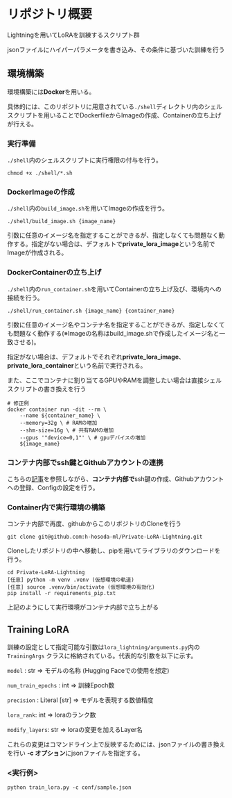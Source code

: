# リポジトリ概要
Lightningを用いてLoRAを訓練するスクリプト群

jsonファイルにハイパーパラメータを書き込み、その条件に基づいた訓練を行う

## 環境構築
環境構築には**Docker**を用いる。

具体的には、このリポジトリに用意されている`./shell`ディレクトリ内のシェルスクリプトを用いることでDockerfileからImageの作成、Containerの立ち上げが行える。

### 実行準備
`./shell`内のシェルスクリプトに実行権限の付与を行う。
```
chmod +x ./shell/*.sh
```

### DockerImageの作成
`./shell`内の`build_image.sh`を用いてImageの作成を行う。
```
./shell/build_image.sh {image_name}
```
引数に任意のイメージ名を指定することができるが、指定しなくても問題なく動作する。指定がない場合は、デフォルトで**private_lora_image**という名前でImageが作成される。

### DockerContainerの立ち上げ
`./shell`内の`run_container.sh`を用いてContainerの立ち上げ及び、環境内への接続を行う。
```
./shell/run_container.sh {image_name} {container_name}
```
引数に任意のイメージ名やコンテナ名を指定することができるが、指定しなくても問題なく動作する(※Imageの名称はbuild_image.shで作成したイメージ名と一致させる)。

指定がない場合は、デフォルトでそれぞれ**private_lora_image**、**private_lora_container**という名前で実行される。

また、ここでコンテナに割り当てるGPUやRAMを調整したい場合は直接シェルスクリプトの書き換えを行う
```
# 修正例
docker container run -dit --rm \
    --name ${container_name} \
    --memory=32g \ # RAMの増加
    --shm-size=16g \ # 共有RAMの増加
    --gpus '"device=0,1"' \ # gpuデバイスの増加
    ${image_name}
```


### コンテナ内部でssh鍵とGithubアカウントの連携
こちらの[記事](https://qiita.com/shizuma/items/2b2f873a0034839e47ce)を参照しながら、**コンテナ内部で**ssh鍵の作成、Githubアカウントへの登録、Configの設定を行う。

### Container内で実行環境の構築
コンテナ内部で再度、githubからこのリポジトリのCloneを行う
```
git clone git@github.com:h-hosoda-ml/Private-LoRA-Lightning.git
```

Cloneしたリポジトリの中へ移動し、pipを用いてライブラリのダウンロードを行う。
```
cd Private-LoRA-Lightning
[任意] python -m venv .venv (仮想環境の軌道)
[任意] source .venv/bin/activate (仮想環境の有効化)
pip install -r requirements_pip.txt
```
上記のようにして実行環境がコンテナ内部で立ち上がる

## Training LoRA
訓練の設定として指定可能な引数は`lora_lightning/arguments.py`内の `TrainingArgs` クラスに格納されている。代表的な引数を以下に示す。

`model` : str => モデルの名称 (Hugging Faceでの使用を想定)

`num_train_epochs` : int => 訓練Epoch数

`precision` : Literal [str] => モデルを表現する数値精度

`lora_rank`: int => loraのランク数

`modify_layers`: str => loraの変更を加えるLayer名

これらの変更はコマンドライン上で反映するためには、jsonファイルの書き換えを行い **-c オプション**にjsonファイルを指定する。

### <実行例>
```
python train_lora.py -c conf/sample.json
```
